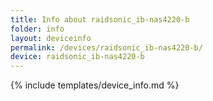 ```yaml
---
title: Info about raidsonic_ib-nas4220-b
folder: info
layout: deviceinfo
permalink: /devices/raidsonic_ib-nas4220-b/
device: raidsonic_ib-nas4220-b
---
```

{% include templates/device_info.md %}

